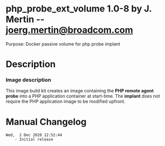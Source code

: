 # php_probe_ext_volume 1.0-8 by J. Mertin -- joerg.mertin@broadcom.com
Purpose: Docker passive volume for php probe implant

# Description
### Image description

This image build kit creates an image containing the **PHP remote agent probe** into a PHP application container at start-time. The **implant** does not require the PHP application image to be modified upfront.


# Manual Changelog
```
Wed,  2 Dec 2020 12:52:44
	- Initial release
```
